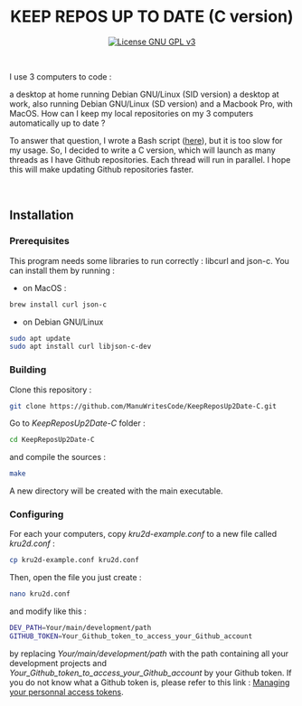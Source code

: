 <h1 align="center">KEEP REPOS UP TO DATE (C version)</h1>

<p align="center">
    <a href="http://www.gnu.org/licenses/gpl-3.0" alt="License GNU GPL v3"><img alt="License GNU GPL v3" src="https://img.shields.io/badge/License-GPL%20v3-blue.svg"></a>
</p>

<br />

I use 3 computers to code :

a desktop at home running Debian GNU/Linux (SID version)
a desktop at work, also running Debian GNU/Linux (SD version)
and a Macbook Pro, with MacOS.
How can I keep my local repositories on my 3 computers automatically up to date ?

To answer that question, I wrote a Bash script ([here](https://github.com/ManuWritesCode/KeepReposUp2Date)), but it is too slow for my usage. 
So, I decided to write a C version, which will launch as many threads as I have Github repositories. Each thread will run in parallel. I hope this will make updating Github repositories faster.

<br />

## Installation

### Prerequisites

This program needs some libraries to run correctly : libcurl and json-c.
You can install them by running :

- on MacOS :
```bash
brew install curl json-c
```

- on Debian GNU/Linux
```bash
sudo apt update
sudo apt install curl libjson-c-dev
```

### Building

Clone this repository :

```bash
git clone https://github.com/ManuWritesCode/KeepReposUp2Date-C.git
```

Go to _KeepReposUp2Date-C_ folder :

```bash
cd KeepReposUp2Date-C
```

and compile the sources :

```bash
make
```

A new directory will be created with the main executable.

### Configuring

For each your computers, copy _kru2d-example.conf_ to a new file called _kru2d.conf_ :

```bash
cp kru2d-example.conf kru2d.conf
```

Then, open the file you just create :

```bash
nano kru2d.conf
```

and modify like this :

```bash
DEV_PATH=Your/main/development/path
GITHUB_TOKEN=Your_Github_token_to_access_your_Github_account
```

by replacing _Your/main/development/path_ with the path containing all your development projects and _Your_Github_token_to_access_your_Github_account_ by your Github token.
If you do not know what a Github token is, please refer to this link : [Managing your personnal access tokens](https://docs.github.com/fr/authentication/keeping-your-account-and-data-secure/managing-your-personal-access-tokens).